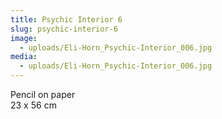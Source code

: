 ```yaml
---
title: Psychic Interior 6
slug: psychic-interior-6
image:
  - uploads/Eli-Horn_Psychic-Interior_006.jpg
media:
  - uploads/Eli-Horn_Psychic-Interior_006.jpg
---
```


Pencil on paper  
23 x 56 cm
